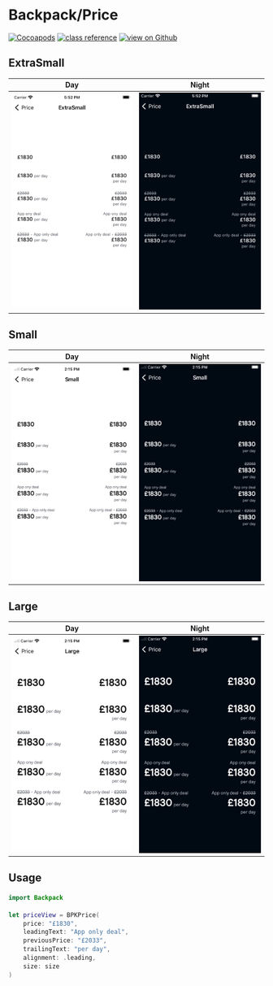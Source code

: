 # Backpack/Price

[![Cocoapods](https://img.shields.io/cocoapods/v/Backpack.svg?style=flat)](https://cocoapods.org/pods/Backpack)
[![class reference](https://img.shields.io/badge/Class%20reference-iOS-blue)](https://backpack.github.io/ios/versions/latest/uikit/Classes/BPKPrice.html)
[![view on Github](https://img.shields.io/badge/Source%20code-GitHub-lightgrey)](https://github.com/Skyscanner/backpack-ios/tree/main/Backpack/Price)

## ExtraSmall

| Day | Night |
| --- | --- |
| <img src="https://raw.githubusercontent.com/Skyscanner/backpack-ios/main/screenshots/iPhone-price___extraSmall_lm.png" alt="" width="375" /> |<img src="https://raw.githubusercontent.com/Skyscanner/backpack-ios/main/screenshots/iPhone-price___extraSmall_dm.png" alt="" width="375" /> |

## Small

| Day | Night |
| --- | --- |
| <img src="https://raw.githubusercontent.com/Skyscanner/backpack-ios/main/screenshots/iPhone-price___small_lm.png" alt="" width="375" /> |<img src="https://raw.githubusercontent.com/Skyscanner/backpack-ios/main/screenshots/iPhone-price___small_dm.png" alt="" width="375" /> |

## Large

| Day | Night |
| --- | --- |
| <img src="https://raw.githubusercontent.com/Skyscanner/backpack-ios/main/screenshots/iPhone-price___large_lm.png" alt="" width="375" /> |<img src="https://raw.githubusercontent.com/Skyscanner/backpack-ios/main/screenshots/iPhone-price___large_dm.png" alt="" width="375" /> |


## Usage

```swift
import Backpack

let priceView = BPKPrice(
    price: "£1830",
    leadingText: "App only deal",
    previousPrice: "£2033",
    trailingText: "per day",
    alignment: .leading,
    size: size
)
```